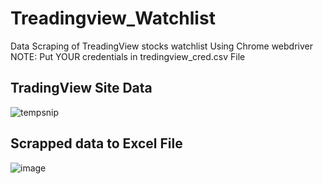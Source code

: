 # Treadingview_Watchlist
Data Scraping of TreadingView stocks watchlist Using Chrome webdriver
NOTE: Put YOUR credentials in tredingview_cred.csv File
## TradingView Site Data
![tempsnip](https://user-images.githubusercontent.com/54485172/114196088-ab0adc00-996e-11eb-8b2e-3a5abcd8644d.png)

## Scrapped data to Excel File
![image](https://user-images.githubusercontent.com/54485172/114195055-c2959500-996d-11eb-8dfa-4601838bb5e3.png)


